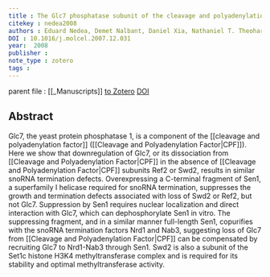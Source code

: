 ```yaml
---
title : The Glc7 phosphatase subunit of the cleavage and polyadenylation factor is essential for transcription termination on snoRNA genes
citekey : nedea2008
authors : Eduard Nedea, Demet Nalbant, Daniel Xia, Nathaniel T. Theoharis, Bernhard Suter, Charles J. Richardson, Kelly Tatchell, Thomas Kislinger, Jack F. Greenblatt, Peter L. Nagy
DOI : 10.1016/j.molcel.2007.12.031
year:  2008
publisher : 
note_type : zotero
tags : 
---
```

parent file : [[_Manuscripts]]
[to Zotero](zotero://select/items/@nedea2008) [DOI](https://doi.org/10.1016/j.molcel.2007.12.031)

Abstract
---
Glc7, the yeast protein phosphatase 1, is a component of the [[cleavage and polyadenylation factor]] ([[Cleavage and Polyadenylation Factor|CPF]]). Here we show that downregulation of Glc7, or its dissociation from [[Cleavage and Polyadenylation Factor|CPF]] in the absence of [[Cleavage and Polyadenylation Factor|CPF]] subunits Ref2 or Swd2, results in similar snoRNA termination defects. Overexpressing a C-terminal fragment of Sen1, a superfamily I helicase required for snoRNA termination, suppresses the growth and termination defects associated with loss of Swd2 or Ref2, but not Glc7. Suppression by Sen1 requires nuclear localization and direct interaction with Glc7, which can dephosphorylate Sen1 in vitro. The suppressing fragment, and in a similar manner full-length Sen1, copurifies with the snoRNA termination factors Nrd1 and Nab3, suggesting loss of Glc7 from [[Cleavage and Polyadenylation Factor|CPF]] can be compensated by recruiting Glc7 to Nrd1-Nab3 through Sen1. Swd2 is also a subunit of the Set1c histone H3K4 methyltransferase complex and is required for its stability and optimal methyltransferase activity.
